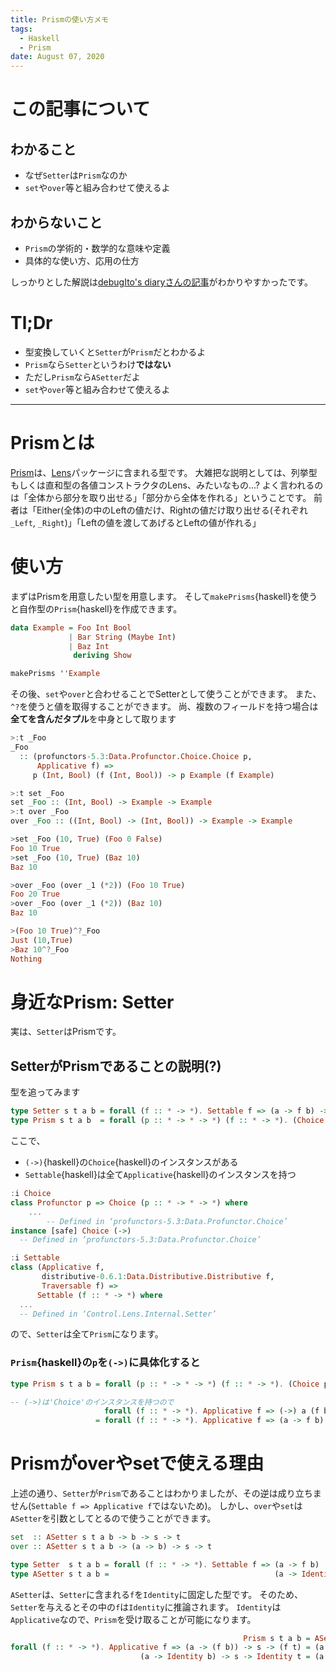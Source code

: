 ```yaml
---
title: Prismの使い方メモ
tags:
  - Haskell
  - Prism
date: August 07, 2020
---
```


# この記事について

## わかること

- なぜ`Setter`は`Prism`なのか
- `set`や`over`等と組み合わせて使えるよ

## わからないこと

- `Prism`の学術的・数学的な意味や定義
- 具体的な使い方、応用の仕方

しっかりとした解説は[debugIto's diaryさんの記事](https://debug-ito.hatenablog.com/entry/20150112/1421028231)がわかりやすかったです。

# Tl;Dr

- 型変換していくと`Setter`が`Prism`だとわかるよ
- `Prism`なら`Setter`というわけ**ではない**
- ただし`Prism`なら`ASetter`だよ
- `set`や`over`等と組み合わせて使えるよ

---

# Prismとは

[Prism](https://hackage.haskell.org/package/lens-4.19.2/docs/Control-Lens-Combinators.html#t:Prism)は、[Lens](https://hackage.haskell.org/package/lens)パッケージに含まれる型です。
大雑把な説明としては、列挙型もしくは直和型の各値コンストラクタのLens、みたいなもの...?
よく言われるのは「全体から部分を取り出せる」「部分から全体を作れる」ということです。
前者は「Either(全体)の中のLeftの値だけ、Rightの値だけ取り出せる(それぞれ`_Left`, `_Right`)」「Leftの値を渡してあげるとLeftの値が作れる」

# 使い方

まずはPrismを用意したい型を用意します。
そして`makePrisms`{haskell}を使うと自作型の`Prism`{haskell}を作成できます。

```haskell
data Example = Foo Int Bool
             | Bar String (Maybe Int)
             | Baz Int
              deriving Show

makePrisms ''Example
```

その後、`set`や`over`と合わせることでSetterとして使うことができます。
また、`^?`を使うと値を取得することができます。
尚、複数のフィールドを持つ場合は**全てを含んだタプル**を中身として取ります

```haskell
>:t _Foo
_Foo
  :: (profunctors-5.3:Data.Profunctor.Choice.Choice p,
      Applicative f) =>
     p (Int, Bool) (f (Int, Bool)) -> p Example (f Example)

>:t set _Foo
set _Foo :: (Int, Bool) -> Example -> Example
>:t over _Foo
over _Foo :: ((Int, Bool) -> (Int, Bool)) -> Example -> Example

>set _Foo (10, True) (Foo 0 False)
Foo 10 True
>set _Foo (10, True) (Baz 10)
Baz 10

>over _Foo (over _1 (*2)) (Foo 10 True)
Foo 20 True
>over _Foo (over _1 (*2)) (Baz 10)
Baz 10

>(Foo 10 True)^?_Foo
Just (10,True)
>Baz 10^?_Foo
Nothing
```


# 身近なPrism: Setter

実は、`Setter`はPrismです。

## SetterがPrismであることの説明(?)

型を追ってみます

```haskell
type Setter s t a b = forall (f :: * -> *). Settable f => (a -> f b) -> s -> f t
type Prism s t a b  = forall (p :: * -> * -> *) (f :: * -> *). (Choice p, Applicative f) => p a (f b) -> p s (f t)
```

ここで、

- `(->)`{haskell}の`Choice`{haskell}のインスタンスがある
- `Settable`{haskell}は全て`Applicative`{haskell}のインスタンスを持つ

```haskell
:i Choice
class Profunctor p => Choice (p :: * -> * -> *) where
    ...
        -- Defined in ‘profunctors-5.3:Data.Profunctor.Choice’
instance [safe] Choice (->)
  -- Defined in ‘profunctors-5.3:Data.Profunctor.Choice’

:i Settable
class (Applicative f,
       distributive-0.6.1:Data.Distributive.Distributive f,
       Traversable f) =>
      Settable (f :: * -> *) where
  ...
  -- Defined in ‘Control.Lens.Internal.Setter’
```

ので、`Setter`は全て`Prism`になります。

### `Prism`{haskell}の`p`を`(->)`に具体化すると


```haskell
type Prism s t a b = forall (p :: * -> * -> *) (f :: * -> *). (Choice p, Applicative f) => p a (f b) -> p s (f t)

-- (->)は'Choice'のインスタンスを持つので
                     forall (f :: * -> *). Applicative f => (->) a (f b) -> (->) s (f t)
                   = forall (f :: * -> *). Applicative f => (a -> f b) -> s -> f t


```


# Prismがoverやsetで使える理由

上述の通り、`Setter`が`Prism`であることはわかりましたが、その逆は成り立ちません(`Settable f => Applicative f`ではないため)。
しかし、`over`や`set`は`ASetter`を引数としてとるので使うことができます。


```haskell
set  :: ASetter s t a b -> b -> s -> t
over :: ASetter s t a b -> (a -> b) -> s -> t

type Setter  s t a b = forall (f :: * -> *). Settable f => (a -> f b)        -> s -> f t
type ASetter s t a b =                                     (a -> Identity b) -> s -> Identity t

```

`ASetter`は、`Setter`に含まれる`f`を`Identity`に固定した型です。
そのため、`Setter`を与えるとその中の`f`は`Identity`に推論されます。
`Identity`は`Applicative`なので、`Prism`を受け取ることが可能になります。

```haskell
                                                    Prism s t a b = ASetter s t a b
forall (f :: * -> *). Applicative f => (a -> (f b)) -> s -> (f t) = (a -> Identity b) -> s -> Identity t
                             (a -> Identity b) -> s -> Identity t = (a -> Identity b) -> s -> Identity t
```



